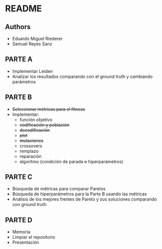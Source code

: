# README

## Authors
- Eduardo Miguel Riederer
- Samuel Reyes Sanz

## PARTE A
- Implementar Leiden
- Analizar los resultados comparando con el ground truth y cambiando parámetros

## PARTE B
- ~~Seleccionar métricas para el fitness~~ 
- Implementar:
	- función objetivo
	- ~~codificación y población~~
	- ~~decodificación~~
	- ~~plot~~
	- ~~mutaciones~~
	- crossovers
	- remplazo
	- reparación
	- algoritmo (condición de parada e hiperparámetros)

## PARTE C
- Búsqueda de métricas para comparar Paretos
- Búsqueda de hiperparámetros para la Parte B usando las métricas
- Análisis de los mejores frentes de Pareto y sus soluciones comparando con ground truth

## PARTE D
- Memoria
- Limpiar el repositorio
- Presentación